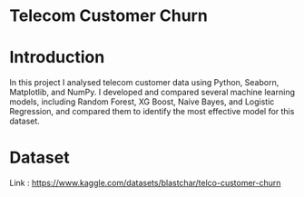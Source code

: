 # Telecom Customer Churn

# Introduction
In this project I analysed telecom customer data using Python, Seaborn, Matplotlib, and NumPy. 
I developed and compared several machine learning models, including Random Forest, XG Boost, Naive Bayes, and Logistic Regression, 
and compared them to identify the most effective model for this dataset.

# Dataset

Link : https://www.kaggle.com/datasets/blastchar/telco-customer-churn



